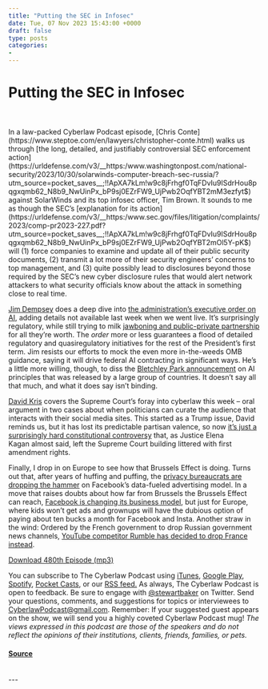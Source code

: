 ```yaml
---
title: "Putting the SEC in Infosec"
date: Tue, 07 Nov 2023 15:43:00 +0000
draft: false
type: posts
categories: 
- 
---
```

# Putting the SEC in Infosec

<br/>

<br/>
In a law-packed Cyberlaw Podcast episode, [Chris Conte](https://www.steptoe.com/en/lawyers/christopher-conte.html) walks us through [the long, detailed, and justifiably controversial SEC enforcement action](https://urldefense.com/v3/__https:/www.washingtonpost.com/national-security/2023/10/30/solarwinds-computer-breach-sec-russia/?utm_source=pocket_saves__;!!ApXA7kLm!w9c8jFrhgf0TqFDvIu9ISdrHou8pqgxqmb62_N8b9_NwUinPx_bP9sj0EZrFW9_UjPwb2OqfYBT2mM3ezfyt$) against SolarWinds and its top infosec officer, Tim Brown. It sounds to me as though the SEC’s [explanation for its action](https://urldefense.com/v3/__https:/www.sec.gov/files/litigation/complaints/2023/comp-pr2023-227.pdf?utm_source=pocket_saves__;!!ApXA7kLm!w9c8jFrhgf0TqFDvIu9ISdrHou8pqgxqmb62_N8b9_NwUinPx_bP9sj0EZrFW9_UjPwb2OqfYBT2mOl5Y-pK$) will (1) force companies to examine and update all of their public security documents, (2) transmit a lot more of their security engineers’ concerns to top management, and (3) quite possibly lead to disclosures beyond those required by the SEC’s new cyber disclosure rules that would alert network attackers to what security officials know about the attack in something close to real time. 

[Jim Dempsey](https://cyber.fsi.stanford.edu/people/james-x-dempsey) does a deep dive into [the administration’s executive order on AI](https://urldefense.com/v3/__https:/www.politico.com/news/2023/10/27/white-house-ai-executive-order-00124067?utm_source=pocket_saves__;!!ApXA7kLm!w9c8jFrhgf0TqFDvIu9ISdrHou8pqgxqmb62_N8b9_NwUinPx_bP9sj0EZrFW9_UjPwb2OqfYBT2mG1kbiun$), adding details not available last week when we went live. It’s surprisingly regulatory, while still trying to milk [jawboning and public-private partnership](https://urldefense.com/v3/__https:/www.nytimes.com/2023/10/31/technology/executive-order-artificial-intelligence-regulation.html__;!!ApXA7kLm!w9c8jFrhgf0TqFDvIu9ISdrHou8pqgxqmb62_N8b9_NwUinPx_bP9sj0EZrFW9_UjPwb2OqfYBT2mOS0sHS1$) for all they’re worth. The _order_ more or less guarantees a flood of detailed regulatory and quasiregulatory initiatives for the rest of the President’s first term. Jim resists our efforts to mock the even more in-the-weeds OMB guidance, saying it will drive federal AI contracting in significant ways. He’s a little more willing, though, to diss the [Bletchley Park announcement](https://urldefense.com/v3/__https:/www.darkreading.com/vulnerabilities-threats/global-ai-cybersecurity-agreement-signed-at-turing-s-bletchley-park-?utm_source=pocket_saves__;!!ApXA7kLm!w9c8jFrhgf0TqFDvIu9ISdrHou8pqgxqmb62_N8b9_NwUinPx_bP9sj0EZrFW9_UjPwb2OqfYBT2mG560M_c$) on AI principles that was released by a large group of countries. It doesn’t say all that much, and what it does say isn’t binding. 

[David Kris](https://culperpartners.com/) covers the Supreme Court’s foray into cyberlaw this week – oral argument in two cases about when politicians can curate the audience that interacts with their social media sites. This started as a Trump issue, David reminds us, but it has lost its predictable partisan valence, so now [it’s just a surprisingly hard constitutional controversy](https://www.washingtonpost.com/politics/2023/10/31/supreme-court-social-media-block-critics/) that, as Justice Elena Kagan almost said, left the Supreme Court building littered with first amendment rights.

Finally, I drop in on Europe to see how that Brussels Effect is doing. Turns out that, after years of huffing and puffing, the [privacy bureaucrats are dropping the hammer](https://iapp.org/news/a/edpb-issues-binding-decisions-banning-metas-targeted-advertising-practices/) on Facebook’s data-fueled advertising model. In a move that raises doubts about how far from Brussels the Brussels Effect can reach, [Facebook is changing its business model](https://www.bleepingcomputer.com/news/technology/meta-faces-eu-ban-on-facebook-instagram-targeted-advertising/?utm_source=pocket_saves), but just for Europe, where kids won’t get ads and grownups will have the dubious option of paying about ten bucks a month for Facebook and Insta. Another straw in the wind: Ordered by the French government to drop Russian government news channels, [YouTube competitor Rumble has decided to drop France instead](https://europeanconservative.com/articles/news/youtube-competitor-pulls-plug-on-france-over-government-demands/?utm_source=pocket_saves).

[Download 480th Episode (mp3)](https://www.steptoe.com/podcasts/TheCyberlawPodcast-480.mp3)

You can subscribe to The Cyberlaw Podcast using [iTunes](https://itunes.apple.com/us/podcast/steptoe-cyberlaw-podcast/id830593115?mt=2), [Google Play](https://play.google.com/music/listen#/ps/Ikx2d2ncjvw6zuoq3zh4qp2i7qu), [Spotify](https://open.spotify.com/show/3Co2wdTUaZr4Xqnlxs4soG), [Pocket Casts](http://pcasts.in/steptoe), or our [RSS feed.](http://www.steptoe.com/feed-Cyberlaw.rss) As always, The Cyberlaw Podcast is open to feedback. Be sure to engage with [@stewartbaker](https://twitter.com/stewartbaker) on Twitter. Send your questions, comments, and suggestions for topics or interviewees to [CyberlawPodcast@gmail.com](mailto:CyberlawPodcast@gmail.com). Remember: If your suggested guest appears on the show, we will send you a highly coveted Cyberlaw Podcast mug! _The views expressed in this podcast are those of the speakers and do not reflect the opinions of their institutions, clients, friends, families, or pets._

#### [Source](https://sites.libsyn.com/52286/putting-the-sec-in-infosec)

<br/>
---

